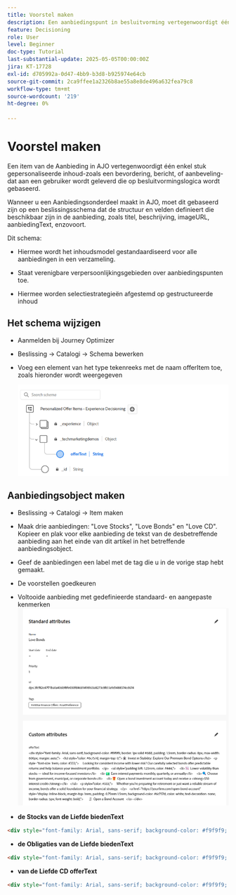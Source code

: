 ```yaml
---
title: Voorstel maken
description: Een aanbiedingspunt in besluitvorming vertegenwoordigt één enkel stuk gepersonaliseerde inhoud-zulke als bericht, beeld, bevordering, of aanbeveling-dat aan een gebruiker kan worden geleverd die op bepaalde regels en voorwaarden wordt gebaseerd.
feature: Decisioning
role: User
level: Beginner
doc-type: Tutorial
last-substantial-update: 2025-05-05T00:00:00Z
jira: KT-17728
exl-id: d705992a-0d47-4bb9-b3d8-b925974e64cb
source-git-commit: 2ca9ffee1a2326b8ae55a8e8de496a632fea79c8
workflow-type: tm+mt
source-wordcount: '219'
ht-degree: 0%

---
```


# Voorstel maken

Een item van de Aanbieding in AJO vertegenwoordigt één enkel stuk gepersonaliseerde inhoud-zoals een bevordering, bericht, of aanbeveling-dat aan een gebruiker wordt geleverd die op besluitvormingslogica wordt gebaseerd.

Wanneer u een Aanbiedingsonderdeel maakt in AJO, moet dit gebaseerd zijn op een beslissingsschema dat de structuur en velden definieert die beschikbaar zijn in de aanbieding, zoals titel, beschrijving, imageURL, aanbiedingText, enzovoort.

Dit schema:

* Hiermee wordt het inhoudsmodel gestandaardiseerd voor alle aanbiedingen in een verzameling.

* Staat verenigbare verpersoonlijkingsgebieden over aanbiedingspunten toe.

* Hiermee worden selectiestrategieën afgestemd op gestructureerde inhoud


## Het schema wijzigen

* Aanmelden bij Journey Optimizer
* Beslissing -> Catalogi -> Schema bewerken
* Voeg een element van het type tekenreeks met de naam offerItem toe, zoals hieronder wordt weergegeven

  ![ besluit-schema ](assets/offer-schema.png)

## Aanbiedingsobject maken

* Beslissing -> Catalogi -> Item maken

* Maak drie aanbiedingen: &quot;Love Stocks&quot;, &quot;Love Bonds&quot; en &quot;Love CD&quot;. Kopieer en plak voor elke aanbieding de tekst van de desbetreffende aanbieding aan het einde van dit artikel in het betreffende aanbiedingsobject.



* Geef de aanbiedingen een label met de tag die u in de vorige stap hebt gemaakt.

* De voorstellen goedkeuren

* Voltooide aanbieding met gedefinieerde standaard- en aangepaste kenmerken
  ![ aanbieding van de liefdesaandelen ](assets/love-bonds.png)

* **de Stocks van de Liefde biedenText**

```html
<div style="font-family: Arial, sans-serif; background-color: #f9f9f9; border: 1px solid #ddd; padding: 1.5rem; border-radius: 8px; max-width: 600px; margin: auto;">   <h3 style="color: #1a73e8; margin-top: 0;">📈 Open a Stock Trading Account & Get $100 in Bonus Stock</h3>   <p style="font-size: 1rem; color: #333;">     Ready to start building your portfolio? Open a new stock trading account with us and receive a      <strong>$100 bonus in stock</strong> — on us.   </p>   <ul style="padding-left: 1.25rem; color: #444;">     <li>🧾 No account minimums — start investing with as little as $1</li>     <li>📉 $0 commissions on online stock trades</li>     <li>📊 Access to powerful trading tools and real-time analytics</li>     <li>🎓 Free educational resources to help you invest confidently</li>   </ul>   <p style="color: #333;">     It's never been easier to start trading. Join thousands of investors who trust us to help them grow their wealth.   </p>   <a href="https://yourbrokerage.com/open-account"      style="display: inline-block; margin-top: 1rem; padding: 0.75rem 1.5rem; background-color: #1a73e8; color: white; text-decoration: none; border-radius: 5px; font-weight: bold;">      🚀 Open Your Account Today   </a> </div>
```

* **de Obligaties van de Liefde biedenText**

```html
<div style="font-family: Arial, sans-serif; background-color: #f9f9f9; border: 1px solid #ddd; padding: 1.5rem; border-radius: 8px; max-width: 600px; margin: auto;">   <h3 style="color: #6c757d; margin-top: 0;">🏦 Invest in Stability: Explore Our Premium Bond Options</h3>   <p style="font-size: 1rem; color: #333;">     Looking for consistent income with lower risk? Our carefully selected bonds offer predictable returns and help balance your investment portfolio.   </p>   <ul style="padding-left: 1.25rem; color: #444;">     <li>📉 Lower volatility than stocks — ideal for income-focused investors</li>     <li>💵 Earn interest payments monthly, quarterly, or annually</li>     <li>🔍 Choose from government, municipal, or corporate bonds</li>     <li>🎁 Open a bond investment account today and receive a <strong>$50 interest credit</strong></li>   </ul>   <p style="color: #333;">     Whether you're preparing for retirement or just want a reliable stream of income, bonds offer a solid foundation for your financial strategy.   </p>   <a href="https://yourfirm.com/open-bond-account"      style="display: inline-block; margin-top: 1rem; padding: 0.75rem 1.5rem; background-color: #6c757d; color: white; text-decoration: none; border-radius: 5px; font-weight: bold;">      🧾 Open a Bond Account   </a> </div>
```

* **van de Liefde CD offerText**

```html
<div style="font-family: Arial, sans-serif; background-color: #f9f9f9; border: 1px solid #ddd; padding: 1.5rem; border-radius: 8px; max-width: 600px; margin: auto;">   <h3 style="color: #28a745; margin-top: 0;">💰 Lock in a 5.25% APY — Open Your CD Account Today</h3>   <p style="font-size: 1rem; color: #333;">     Secure your savings with a high-yield Certificate of Deposit. For a limited time, enjoy a      <strong>guaranteed 5.25% annual percentage yield (APY)</strong> on 12-month CDs.   </p>   <ul style="padding-left: 1.25rem; color: #444;">     <li>🔒 Guaranteed returns with FDIC insurance</li>     <li>📈 Lock in today's high rates before they change</li>     <li>💼 Flexible terms from 6 to 24 months</li>     <li>🎁 Open with just $500 and get a $50 bonus</li>   </ul>   <p style="color: #333;">     Whether you're saving for a short-term goal or building a conservative income strategy, our CDs offer peace of mind and predictable growth.   </p>   <a href="https://yourbank.com/open-cd"      style="display: inline-block; margin-top: 1rem; padding: 0.75rem 1.5rem; background-color: #28a745; color: white; text-decoration: none; border-radius: 5px; font-weight: bold;">      💼 Open a CD Account   </a> </div>
```
